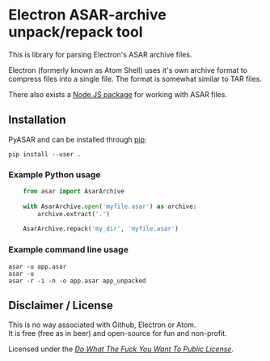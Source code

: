 # Electron ASAR-archive unpack/repack tool 

This is library for parsing Electron's ASAR archive files.  

Electron (formerly known as Atom Shell) uses it's own archive format to compress files into a single file. The format is somewhat similar to TAR files.

There also exists a [Node.JS package](https://github.com/electron/asar) for working with ASAR files.

## Installation

PyASAR and can be installed through [pip](https://pypi.org/):

    pip install --user .

### Example Python usage

```python
    from asar import AsarArchive
    
    with AsarArchive.open('myfile.asar') as archive:
        archive.extract('.')
    
    AsarArchive.repack('my_dir', 'myfile.asar')
```

### Example command line usage

    asar -u app.asar
    asar -u
    asar -r -i -n -o app.asar app_unpacked

## Disclaimer / License

This is no way associated with Github, Electron or Atom.  
It is free (free as in beer) and open-source for fun and non-profit.  

Licensed under the
[*Do What The Fuck You Want To Public License*](http://www.wtfpl.net/).
